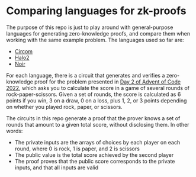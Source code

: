 # Comparing languages for zk-proofs

The purpose of this repo is just to play around with general-purpose languages for generating zero-knowledge proofs, and compare them when working with the same example problem. The languages used so far are:

- [Circom](/circom/)
- [Halo2](/halo2/)
- [Noir](/noir/)

For each language, there is a circuit that generates and verifies a zero-knowledge proof for the problem presented in [Day 2 of Advent of Code 2022](https://adventofcode.com/2022/day/2), which asks you to calculate the score in a game of several rounds of rock-paper-scissors. Given a set of rounds, the score is calculated as 6 points if you win, 3 on a draw, 0 on a loss, plus 1, 2, or 3 points depending on whether you played rock, paper, or scissors. 

The circuits in this repo generate a proof that the prover knows a set of rounds that amount to a given total score, without disclosing them. In other words:

- The private inputs are the arrays of choices by each player on each round, where 0 is rock, 1 is paper, and 2 is scissors
- The public value is the total score achieved by the second player
- The proof proves that the public score corresponds to the private inputs, and that all inputs are valid